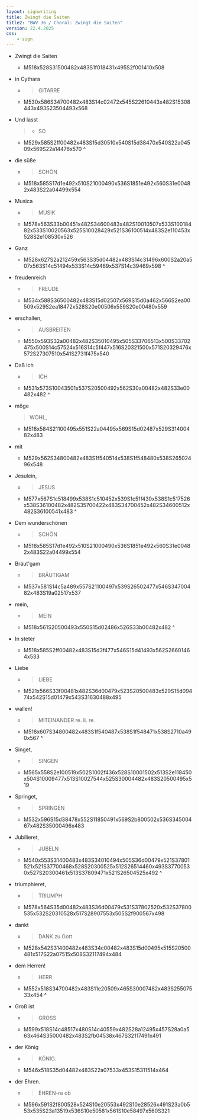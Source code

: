 ```yaml
---
layout: signwriting
title: Zwingt die Saiten
title2: "BWV 36 / Choral: Zwingt die Saiten"
version: 22.4.2025
css:
    - sign
---
```


<!--
https://www.signbank.org/signpuddle2.0/searchword.php
https://www.sutton-signwriting.io/signmaker
-->

- Zwingt die Saiten 
  + M518x528S31500482x483S1f018431x495S2f001410x508

- in Cythara
  + > GITARRE
  + M530x586S34700482x483S14c02472x545S22610443x482S15308443x493S23504493x568

- Und lasst 
  > + SO
  + M529x585S2ff00482x483S15d30510x540S15d38470x540S22a04509x569S22a14476x570
^
- die süße 
  + > SCHÖN
  + M518x585S17d1e492x510S21000490x536S1851e492x560S31e00482x483S22a04499x554

- Musica
  + > MUSIK
  + M578x563S33b00451x482S34600483x482S10010507x533S10018482x533S10020563x525S10028429x521S36100514x483S2e110453x528S2e108530x526

- Ganz
  + M528x627S2a212459x563S35d04482x483S14c31496x600S2a20a507x563S14c51494x533S14c59469x537S14c39469x598
^
- freudenreich 
  + > FREUDE
  + M534x588S36500482x483S15d02507x569S15d0a462x566S2ea00509x529S2ea18472x528S20e00506x559S20e00480x559

- erschallen,
  + > AUSBREITEN
  + M550x593S32a00482x482S35010495x505S33706513x500S33702475x500S14c57524x516S14c5f447x516S20321500x571S20329476x572S27307510x541S2731f475x540

- Daß ich 
  + > ICH
  + M531x573S10043501x537S20500492x562S30a00482x482S33e00482x482
^
- möge 
  > WOHL,
  + M518x584S21100495x551S22a04495x569S15d02487x529S31400482x483

- mit
  + M529x562S34800482x483S1f540514x538S1f548480x538S26502496x548

- Jesulein,
  + > JESUS
  + M577x567S1c518499x538S1c510452x539S1c51f430x538S1c517526x538S36100482x482S35700422x483S34700452x482S34600512x482S36100541x483
^
- Dem wunderschönen 
  + > SCHÖN
  + M518x585S17d1e492x510S21000490x536S1851e492x560S31e00482x483S22a04499x554

- Bräut'gam 
  + > BRÄUTIGAM
  + M537x581S14c5a489x557S21100497x539S26502477x546S34700482x483S19a02517x537

- mein,
  + > MEIN
  + M518x561S20500493x550S15d02486x526S33b00482x482
^
- In steter 
  + M518x585S2ff00482x483S15d3f477x546S15d41493x562S26601464x533

- Liebe 
  + > LIEBE
  + M521x566S33f00481x482S36d00479x523S20500483x529S15d09474x542S15d01479x543S31630488x495

- wallen!
  + > MITEINANDER re. li. re.
  + M518x607S34800482x483S1f540487x538S1f548471x538S2710a490x567
^
- Singet,
  + > SINGEN
  + M565x558S2e100519x502S1002f436x528S10001502x513S2e118450x504S10009477x513S10027544x525S30004482x483S20500495x519


- Springet,
  + > SPRINGEN
  + M532x596S15d38478x552S11850491x569S2b800502x536S34500467x482S35000496x483

- Jubilieret, 
  + > JUBELN
  + M540x553S31400483x483S34010494x505S36d00479x521S37801521x521S37700468x528S20300525x512S26514460x493S37700530x527S20300461x513S37809471x521S26504525x492
^
- triumphieret, 
  + > TRIUMPH
  + M578x564S35d00482x483S36d00479x531S37802520x532S37800535x532S20310528x517S28907553x505S2f900567x498


- dankt 
  + > DANK zu Gott
  + M528x542S31400482x483S34c00482x483S15d00495x515S20500481x517S22a07515x508S32117494x484

- dem Herren!
  + >  HERR
  + M552x518S34700482x483S11e20509x465S30007482x483S25507533x454
^
- Groß ist 
  + > GROSS
  + M599x518S14c48517x480S14c40559x482S28a12495x457S28a0a563x464S35000482x483S2fb04538x467S32117491x491

- der König 
  + > KÖNIG.
  + M546x518S35d04482x483S22a07533x453S15311514x464


- der Ehren.
  + > EHREN-re ob
  + M596x591S2f800528x524S10e20553x492S10e28526x491S23a0b553x535S23a13519x536S10e50581x561S10e58497x560S321